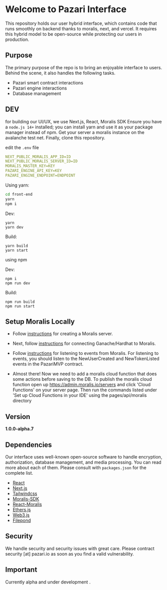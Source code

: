 # Welcome to Pazari Interface

This repository holds our user hybrid interface, which contains code that runs smoothly on backend thanks to moralis, next, and vercel. It requires this hybrid model to be open-source while protecting our users in production.

## Purpose

The primary purpose of the repo is to bring an enjoyable interface to users. Behind the scene, it also handles the following tasks.

- Pazari smart contract interactions
- Pazari engine interactions
- Database management

## DEV

for building our UI/UX, we use Next.js, React, Moralis SDK
Ensure you have a `node.js 14+` installed; you can install yarn and use it as your package manager instead of npm. Get your server a moralis instance on the avalanche test net. Finally, clone this repository.

edit the `.env` file

```yaml
NEXT_PUBLIC_MORALIS_APP_ID=ID
NEXT_PUBLIC_MORALIS_SERVER_ID=ID
MORALIS_MASTER_KEY=KEY
PAZARI_ENGINE_API_KEY=KEY
PAZARI_ENGINE_ENDPOINT=ENDPOINT
```

Using yarn:

```bash
cd front-end
yarn
npm i
```

Dev:

```
yarn
yarn dev
```

Build:

```
yarn build
yarn start
```

using npm

Dev:

```
npm i
npm run dev
```

Build:

```
npm run build
npm run start
```

## Setup Moralis Locally

- Follow [instructions](https://docs.moralis.io/moralis-server/getting-started/create-a-moralis-server) for creating a Moralis server.

- Next, follow [instructions](https://docs.moralis.io/moralis-server/web3/setting-up-ganache) for connecting Ganache/Hardhat to Moralis.

- Follow [instructions](https://docs.moralis.io/moralis-server/automatic-transaction-sync/smart-contract-events) for listening to events from Moralis.
  For listening to events, you should listen to the NewUserCreated and NewTokenListed events in the PazariMVP contract.

- Almost there! Now we need to add a moralis cloud function that does some actions before saving to the DB. To publish the moralis cloud function open up https://admin.moralis.io/servers and click 'Cloud Functions' on your server page.
  Then run the commands listed under 'Set up Cloud Functions in your IDE' using the pages/api/moralis directory

## Version

**1.0.0-alpha.7**

## Dependencies

Our interface uses well-known open-source software to handle encryption, authorization, database management, and media processing. You can read more about each of them. Please consult with `packages.json` for the complete list.

- [React](https://github.com/facebook/react)
- [Next.js](https://github.com/vercel/next.js/)
- [Tailwindcss](https://github.com/tailwindlabs/tailwindcss)
- [Moralis-SDK](https://github.com/MoralisWeb3/Moralis-JS-SDK)
- [React-Moralis](/https://github.com/MoralisWeb3/react-moralis)
- [Ethers.js](https://github.com/ethers-io/ethers.js)
- [Web3.js](https://github.com/ChainSafe/web3.js)
- [Filepond](https://github.com/pqina/filepond)

## Security

We handle security and security issues with great care. Please contract security [at] pazari.io as soon as you find a valid vulnerability.


## Important 
Currently alpha and under development .

